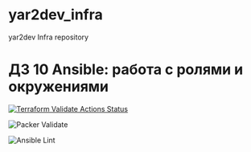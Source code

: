 # yar2dev_infra
yar2dev Infra repository


# ДЗ 10 Ansible: работа с ролями и окружениями


[![Terraform Validate Actions Status](https://github.com/Otus-DevOps-2021-08/yar2dev_infra/workflows/terraform_validate/badge.svg)](https://github.com/yar2dev/yar2dev_infra/actions)

![Packer Validate](https://github.com/yar2dev/Otus-DevOps-2021-08/yar2dev_infra/actions/workflows/packer_validate.yml/badge.svg)

![Ansible Lint](https://github.com/yar2dev/Otus-DevOps-2021-08/yar2dev_infra/actions/workflows/ansible-lint.yml/badge.svg)

